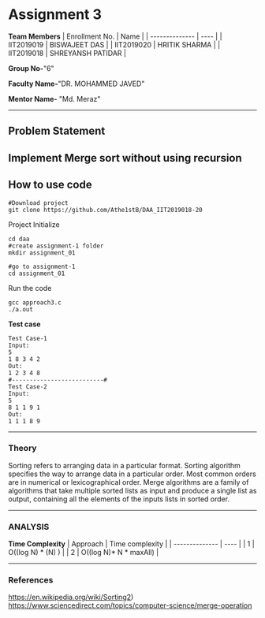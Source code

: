 # Assignment 3


**Team Members**
|   Enrollment No.  |   Name   |
|   --------------  |   ----   |
|    IIT2019019  |   BISWAJEET DAS |
|    IIT2019020  |   HRITIK SHARMA | 
|    IIT2019018  |   SHREYANSH PATIDAR |

**Group No-**"6"

**Faculty Name-**"DR. MOHAMMED JAVED"

**Mentor Name-** "Md. Meraz"

---
## Problem Statement
Implement Merge sort without using recursion
---
## How to use code
```
#Download project
git clone https://github.com/Athe1stB/DAA_IIT2019018-20 
```
Project Initialize
```
cd daa
#create assignment-1 folder
mkdir assignment_01

#go to assignment-1
cd assignment_01
```
Run the code
```
gcc approach3.c
./a.out
```
**Test case**
```
Test Case-1
Input:
5
1 8 3 4 2
Out:
1 2 3 4 8 
#--------------------------#
Test Case-2
Input:
5
8 1 1 9 1
Out:
1 1 1 8 9
```
---

### Theory
Sorting refers to arranging data in a particular format. Sorting algorithm specifies the way to arrange data in a particular order. Most common orders are in numerical or lexicographical order.
Merge algorithms are a family of algorithms that take multiple sorted lists as input and produce a single list as output, containing all the elements of the inputs lists in sorted order.


---

### ANALYSIS

**Time Complexity**
|   Approach  |   Time complexity   |
|   --------------  |   ----   |
|    1  |   O((log N) * (N) ) |
|    2  |   O((log N)* N * maxAll) |

---

### References
 https://en.wikipedia.org/wiki/Sorting2)  
 https://www.sciencedirect.com/topics/computer-science/merge-operation
